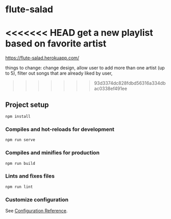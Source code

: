 # flute-salad
<<<<<<< HEAD
get a new playlist based on favorite artist
=======
https://flute-salad.herokuapp.com/

things to change:
change design,
allow user to add more than one artist (up to 5),
filter out songs that are already liked by user,

>>>>>>> 93d3374dc828fdbd56316a334dbac0338ef491ee
## Project setup
```
npm install
```

### Compiles and hot-reloads for development
```
npm run serve
```

### Compiles and minifies for production
```
npm run build
```

### Lints and fixes files
```
npm run lint
```

### Customize configuration
See [Configuration Reference](https://cli.vuejs.org/config/).
